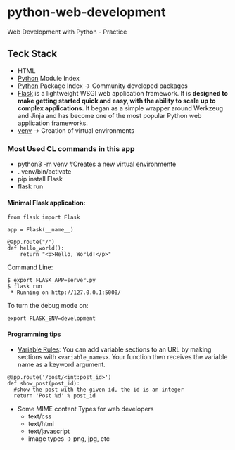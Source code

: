 # python-web-development

Web Development with Python - Practice

## Teck Stack

- HTML
- [Python](https://documentation.help/Python-3.6.1/py-modindex.html) Module Index
- [Python](https://pypi.org/) Package Index -> Community developed packages
- [Flask](https://flask.palletsprojects.com/en/2.0.x/api/) is a lightweight WSGI web application framework. It is <strong>designed to make getting started quick and easy, with the ability to scale up to complex applications.</strong> It began as a simple wrapper around Werkzeug and Jinja and has become one of the most popular Python web application frameworks.
- [venv](https://docs.python.org/3/library/venv.html) -> Creation of virtual environments

### Most Used CL commands in this app

- python3 -m venv #Creates a new virtual environmente
- . venv/bin/activate
- pip install Flask
- flask run

#### Minimal Flask application:

```
from flask import Flask

app = Flask(__name__)

@app.route("/")
def hello_world():
    return "<p>Hello, World!</p>"
```

Command Line:

```
$ export FLASK_APP=server.py
$ flask run
 * Running on http://127.0.0.1:5000/
```

To turn the debug mode on:

```
export FLASK_ENV=development
```

#### Programming tips

- [Variable Rules](https://flask.palletsprojects.com/en/2.0.x/quickstart/#variable-rules): You can add variable sections to an URL by making sections with `<variable_names>`. Your function then receives the variable name as a keyword argument.

```
@app.route('/post/<int:post_id>')
def show_post(post_id):
  #show the post with the given id, the id is an integer
  return 'Post %d' % post_id
```

- Some MIME content Types for web developers
  - text/css
  - text/html
  - text/javascript
  - image types -> png, jpg, etc
